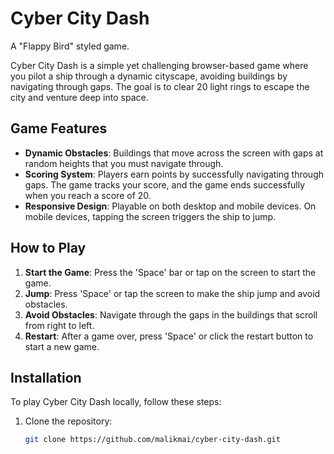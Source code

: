 # Cyber City Dash

A "Flappy Bird" styled game.

Cyber City Dash is a simple yet challenging browser-based game where you pilot a ship through a dynamic cityscape, avoiding buildings by navigating through gaps. The goal is to clear 20 light rings to escape the city and venture deep into space.

## Game Features

- **Dynamic Obstacles**: Buildings that move across the screen with gaps at random heights that you must navigate through.
- **Scoring System**: Players earn points by successfully navigating through gaps. The game tracks your score, and the game ends successfully when you reach a score of 20.
- **Responsive Design**: Playable on both desktop and mobile devices. On mobile devices, tapping the screen triggers the ship to jump.

## How to Play

1. **Start the Game**: Press the 'Space' bar or tap on the screen to start the game.
2. **Jump**: Press 'Space' or tap the screen to make the ship jump and avoid obstacles.
3. **Avoid Obstacles**: Navigate through the gaps in the buildings that scroll from right to left.
4. **Restart**: After a game over, press 'Space' or click the restart button to start a new game.

## Installation

To play Cyber City Dash locally, follow these steps:

1. Clone the repository:
   ```bash
   git clone https://github.com/malikmai/cyber-city-dash.git
